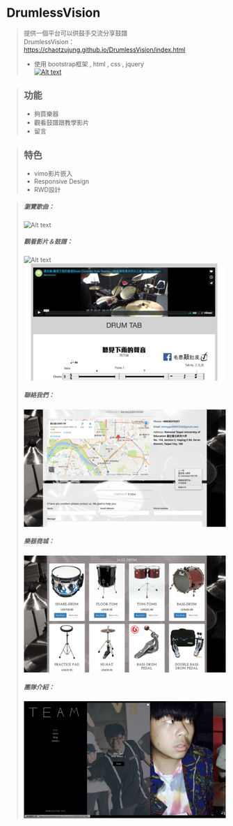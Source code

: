 # DrumlessVision
>提供一個平台可以供鼓手交流分享鼓譜<br />
>DrumlessVision：<a href="https://chaotzujung.github.io/DrumlessVision/index.html">https://chaotzujung.github.io/DrumlessVision/index.html</a>
>  * 使用 bootstrap框架 , html , css , jquery<br />
<a href="http://www.drumtab.ntueedu.com">![Alt text](/githubPic/home.png)</a><br />


>## 功能
>  * 夠買樂器<br />
>  * 觀看鼓譜跟教學影片<br />
>  * 留言<br />


>## 特色
>  * vimo影片嵌入<br />
>  * Responsive Design<br />
>  * RWD設計<br />


>#####  瀏覽歌曲：<br />
>  ![Alt text](/githubPic/music.png)<br />
>
>#####  觀看影片＆鼓譜：<br />
>  ![Alt text](/githubPic/video.png)<br />
>  ![Alt text](/githubPic/tab.png)<br />
>
>#####  聯絡我們：<br />
>  ![Alt text](/githubPic/contact.png)<br />
>
>#####  樂器商城：<br />
>  ![Alt text](/githubPic/store.png)<br />
>
>#####  團隊介紹：<br />
>  ![Alt text](/githubPic/friend.png)<br />


